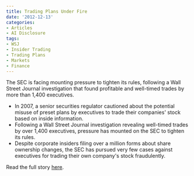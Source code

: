 ```yaml
---
title: Trading Plans Under Fire
date: '2012-12-13'
categories:
- Articles
- AI Disclosure
tags:
- WSJ
- Insider Trading
- Trading Plans
- Markets
- Finance
---
```


The SEC is facing mounting pressure to tighten its rules, following a Wall
Street Journal investigation that found profitable and well-timed trades by more
than 1,400 executives.

- In 2007, a senior securities regulator cautioned about the potential misuse of
  preset plans by executives to trade their companies' stock based on inside
  information.
- Following a Wall Street Journal investigation revealing well-timed trades by
  over 1,400 executives, pressure has mounted on the SEC to tighten its rules.
- Despite corporate insiders filing over a million forms about share ownership
  changes, the SEC has pursued very few cases against executives for trading
  their own company's stock fraudulently.

Read the full story
[here](http://wsj.com/article/SB10001424127887324296604578177734024394950.html).
